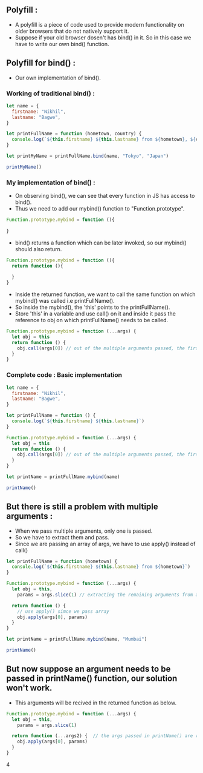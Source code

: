 ## Polyfill :

- A polyfill is a piece of code used to provide modern functionality on older browsers that do not natively support it.
- Suppose if your old browser dosen't has bind() in it. So in this case we have to write our own bind() function.

## Polyfill for bind() :

- Our own implementation of bind().

### Working of traditional bind() :

```js
let name = {
  firstname: "Nikhil",
  lastname: "Bagwe",
}

let printFullName = function (hometown, country) {
  console.log(`${this.firstname} ${this.lastname} from ${hometown}, ${country}`)
}

let printMyName = printFullName.bind(name, "Tokyo", "Japan")

printMyName()
```

### My implementation of bind() :

- On observing bind(), we can see that every function in JS has access to bind(). 
- Thus we need to add our mybind() function to "Function.prototype".

```js
Function.prototype.mybind = function (){
  
}
```
- bind() returns a function which can be later invoked, so our mybind() should also return.

```js
Function.prototype.mybind = function (){
  return function (){
    
  }
}
```
- Inside the returned function, we want to call the same function on which mybind() was called i.e printFullName().
- So inside the mybind(), the 'this' points to the printFullName(). 
- Store 'this' in a variable and use call() on it and inside it pass the reference to obj on which printFullName() needs to be called.

```js
Function.prototype.mybind = function (...args) {
  let obj = this
  return function () {
    obj.call(args[0]) // out of the multiple arguments passed, the first one will be name of the obj.
  }
}
```

### Complete code : Basic implementation

```js
let name = {
  firstname: "Nikhil",
  lastname: "Bagwe",
}

let printFullName = function () {
  console.log(`${this.firstname} ${this.lastname}`)
}

Function.prototype.mybind = function (...args) {
  let obj = this
  return function () {
    obj.call(args[0]) // out of the multiple arguments passed, the first one will be name of the obj.
  }
}

let printName = printFullName.mybind(name)

printName()
```

## But there is still a problem with multiple arguments :

- When we pass multiple arguments, only one is passed.
- So we have to extract them and pass.
- Since we are passing an array of args,  we have to use apply() instead of call()

```js
let printFullName = function (hometown) {
  console.log(`${this.firstname} ${this.lastname} from ${hometown}`)
}

Function.prototype.mybind = function (...args) {
  let obj = this,
    params = args.slice(1) // extracting the remaining arguments from args array and storing them in params array.

  return function () {
    // use apply() simce we pass array
    obj.apply(args[0], params)
  }
}

let printName = printFullName.mybind(name, "Mumbai")

printName()
```

## But now suppose an argument needs to be passed in printName() function, our solution won't work.

- This arguments will be recived in the returned function as below.

```js
Function.prototype.mybind = function (...args) {
  let obj = this,
    params = args.slice(1) 

  return function (...args2) {  // the args passed in printName() are received here.
    obj.apply(args[0], params)
  }
}
```













4
